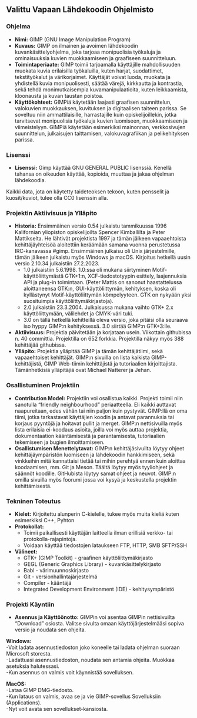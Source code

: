 ## Valittu Vapaan Lähdekoodin Ohjelmisto

### Ohjelma
- **Nimi:** GIMP (GNU Image Manipulation Program)
- **Kuvaus:** GIMP on ilmainen ja avoimen lähdekoodin kuvankäsittelyohjelma, joka tarjoaa monipuolisia työkaluja ja ominaisuuksia kuvien muokkaamiseen ja graafiseen suunnitteluun.
- **Toimintaperiaate:** GIMP toimii tarjoamalla käyttäjille mahdollisuuden muokata kuvia erilaisilla työkaluilla, kuten harjat, suodattimet, tekstityökalut ja värikorjaimet. Käyttäjät voivat luoda, muokata ja yhdistellä kuvia monipuolisesti, säätää värejä, kirkkautta ja kontrastia, sekä tehdä monimutkaisempia kuvamanipulaatioita, kuten leikkaamista, kloonausta ja kuvan taustan poistoa.
- **Käyttökohteet:** GIMPiä käytetään laajasti graafisen suunnittelun, valokuvien muokkauksen, kuvituksen ja digitaalisen taiteen parissa. Se soveltuu niin ammattilaisille, harrastajille kuin opiskelijoillekin, jotka tarvitsevat monipuolisia työkaluja kuvien luomiseen, muokkaamiseen ja viimeistelyyn. GIMPiä käytetään esimerkiksi mainonnan, verkkosivujen suunnittelun, julkaisujen taittamisen, valokuvagrafiikan ja pelikehityksen parissa.

### Lisenssi
- **Lisenssi:** Gimp käyttää GNU GENERAL PUBLIC lisenssiä. Kenellä tahansa on oikeuden käyttää, kopioida, muuttaa ja jakaa ohjelman lähdekoodia.  

Kaikki data, jota on käytetty taideteoksen tekoon, kuten pensselit ja kuosit/kuviot, tulee olla CC0 lisenssin alla. 

### Projektin Aktiivisuus ja Ylläpito
- **Historia:** Ensimmäinen versio 0.54 julkaistu tammikuussa 1996 Kalifornian yliopiston opiskelijoilta Spencer Kimballilta ja Peter Mattikselta. He lähtivät projektista 1997 ja tämän jälkeen vapaaehtoista kehittäjäyhteisöä aloitettiin keräämään samana vuonna perustetussa IRC-kanavassa #gimp. Ensimmäinen julkaisu oli Unix järjestelmille, tämän jälkeen julkaistu myös Windows ja macOS. Kirjoitus hetkellä uusin versio 2.10.34 julkaistiin 27.2.2023.​
  - 1.0 julkaistiin 5.6.1998. 1.0:ssa oli mukana siirtyminen Motif-käyttöliittymästä GTK+1:n, XCF-tiedostotyypin esittely, laajennuksia API ja plug-in toimintaan. (Peter Mattis on sanonut haastattelussa aloittaneensa GTK:n, GUI-käyttöliittymän, kehityksen, koska oli kyllästynyt Motif-käyttöliittymän kömpelyyteen. GTK on nykyään yksi suosituimpia käyttöliittymäkirjastoja).​
  - 2.0 julkaistiin 23.3.2004. Julkaisussa mukana vaihto GTK+ 2.x käyttöliittymään, välilehdet ja CMYK-väri tuki.​
  - 3.0 on tällä hetkellä kehitteillä oleva versio, joka pitäisi olla seuraava iso hyppy GIMP:n kehityksessä. 3.0 siirtää GIMP:n GTK+3:lle.​
- **Aktiivisuus:** Projektia päivitetään ja korjataan usein. Viikottain githubissa n. 40 committia. Projektilla on 652 forkkia. Projektilla näkyy myös 388 kehittäjää githubissa.​
- **Ylläpito:** Projektia ylläpitää GIMP ja tämän kehittäjätiimi, sekä vapaaehtoiset kehittäjät. GIMP:n sivuilla on lista kaikista GIMP-kehittäjistä, GIMP Web-tiimin kehittäjistä ja tutoriaalien kirjoittajista. Tämänhetkisiä ylläpitäjiä ovat Michael Natterer ja Jehan.​

### Osallistuminen Projektiin
- **Contribution Model:** Projektiin voi osallistua kaikki. Projekti toimii niin sanotulla “friendly neighbourhood” periaatteella. Eli kaikki auttavat naapureitaan, edes vähän tai niin paljon kuin pystyvät. GIMP:llä on oma tiimi, jotka tarkastavat käyttäjien koodin ja antavat parannuksia tai korjaus pyyntöjä ja hoitavat pullit ja merget. GIMP:n nettisivuilla myös lista erilaisia ei-koodaus asioita, joilla voi myös auttaa projektia, dokumentaation kääntämisestä ja parantamisesta, tutoriaalien tekemiseen ja bugien ilmoittamiseen.​
- **Osallistumisen Menettelytavat:** GIMP:n kehittäjäsivuilta löytyy ohjeet kehittäjäympäristön luomiseen ja lähdekoodin hankkimiseen, sekä vinkkeihin mitä kannattaisi tietää tai mihin perehtyä ennen kuin aloittaa koodaamisen, mm. Git ja Meson. Täältä löytyy myös tyyliohjeet ja säännöt koodille. GitHubista löytyy samat ohjeet ja neuvot. GIMP:n omilla sivuilla myös foorumi jossa voi kysyä ja keskustella projektin kehittämisestä.​

### Tekninen Toteutus
- **Kielet:** Kirjoitettu alunperin C-kielelle, tukee myös muita kieliä kuten esimerkiksi C++, Pyhton
- **Protokollat:**
  - Toimii paikallisesti käyttäjän laitteella ilman erillisiä verkko- tai protokolla-rajapintoja.
  - Voidaan käyttää tiedostojen lataukseen FTP, HTTP, SMB SFTP/SSH
- **Välineet:**
  - GTK+ (GIMP Toolkit) - graafinen käyttöliittymäkirjasto
  -  GEGL (Generic Graphics Library) - kuvankäsittelykirjasto
  -  Babl - värimuunnoskirjasto
  -  Git - versionhallintajärjestelmä
  -  Compiler - kääntäjä
  -  Integrated Development Environment (IDE) - kehitysympäristö

### Projekti Käyntiin
- **Asennus ja Käyttöönotto:** GIMPin voi asentaa GIMPin nettisivuilta “Download” osiosta. Valitse sivulta omaan käyttöjärjestelmääsi sopiva versio ja noudata sen ohjeita.

 **Windows:** <br>
-Voit ladata asennustiedoston joko koneelle tai ladata ohjelman suoraan Microsoft storesta.  
-Ladattuasi asennustiedoston, noudata sen antamia ohjeita. Muokkaa asetuksia halutessasi.  
-Kun asennus on valmis voit käynnistää sovelluksen. 

 **MacOS:** <br>
-Lataa GIMP DMG-tiedosto.  
-Kun lataus on valmis, avaa se ja vie GIMP-sovellus Sovelluksiin (Applications). <br>
-Nyt voit avata sen sovellukset-kansiosta. 


